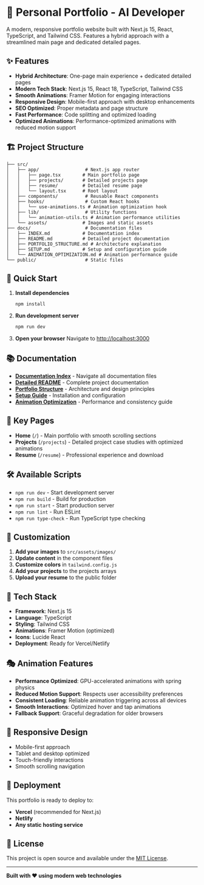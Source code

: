 # 🚀 Personal Portfolio - AI Developer

A modern, responsive portfolio website built with Next.js 15, React, TypeScript, and Tailwind CSS. Features a hybrid approach with a streamlined main page and dedicated detailed pages.

## ✨ Features

- **Hybrid Architecture**: One-page main experience + dedicated detailed pages
- **Modern Tech Stack**: Next.js 15, React 18, TypeScript, Tailwind CSS
- **Smooth Animations**: Framer Motion for engaging interactions
- **Responsive Design**: Mobile-first approach with desktop enhancements
- **SEO Optimized**: Proper metadata and page structure
- **Fast Performance**: Code splitting and optimized loading
- **Optimized Animations**: Performance-optimized animations with reduced motion support

## 🏗️ Project Structure

```
├── src/
│   ├── app/                 # Next.js app router
│   │   ├── page.tsx        # Main portfolio page
│   │   ├── projects/       # Detailed projects page
│   │   ├── resume/         # Detailed resume page
│   │   └── layout.tsx      # Root layout
│   ├── components/          # Reusable React components
│   ├── hooks/               # Custom React hooks
│   │   └── use-animations.ts # Animation optimization hook
│   ├── lib/                 # Utility functions
│   │   └── animation-utils.ts # Animation performance utilities
│   └── assets/             # Images and static assets
├── docs/                    # Documentation files
│   ├── INDEX.md            # Documentation index
│   ├── README.md           # Detailed project documentation
│   ├── PORTFOLIO_STRUCTURE.md # Architecture explanation
│   ├── SETUP.md            # Setup and configuration guide
│   └── ANIMATION_OPTIMIZATION.md # Animation performance guide
└── public/                  # Static files
```

## 🚀 Quick Start

1. **Install dependencies**
   ```bash
   npm install
   ```

2. **Run development server**
   ```bash
   npm run dev
   ```

3. **Open your browser**
   Navigate to [http://localhost:3000](http://localhost:3000)

## 📚 Documentation

- **[Documentation Index](docs/INDEX.md)** - Navigate all documentation files
- **[Detailed README](docs/README.md)** - Complete project documentation
- **[Portfolio Structure](docs/PORTFOLIO_STRUCTURE.md)** - Architecture and design principles
- **[Setup Guide](docs/SETUP.md)** - Installation and configuration
- **[Animation Optimization](docs/ANIMATION_OPTIMIZATION.md)** - Performance and consistency guide

## 🎯 Key Pages

- **Home** (`/`) - Main portfolio with smooth scrolling sections
- **Projects** (`/projects`) - Detailed project case studies with optimized animations
- **Resume** (`/resume`) - Professional experience and download

## 🛠️ Available Scripts

- `npm run dev` - Start development server
- `npm run build` - Build for production
- `npm run start` - Start production server
- `npm run lint` - Run ESLint
- `npm run type-check` - Run TypeScript type checking

## 🎨 Customization

1. **Add your images** to `src/assets/images/`
2. **Update content** in the component files
3. **Customize colors** in `tailwind.config.js`
4. **Add your projects** to the projects arrays
5. **Upload your resume** to the public folder

## 🌟 Tech Stack

- **Framework**: Next.js 15
- **Language**: TypeScript
- **Styling**: Tailwind CSS
- **Animations**: Framer Motion (optimized)
- **Icons**: Lucide React
- **Deployment**: Ready for Vercel/Netlify

## 🎭 Animation Features

- **Performance Optimized**: GPU-accelerated animations with spring physics
- **Reduced Motion Support**: Respects user accessibility preferences
- **Consistent Loading**: Reliable animation triggering across all devices
- **Smooth Interactions**: Optimized hover and tap animations
- **Fallback Support**: Graceful degradation for older browsers

## 📱 Responsive Design

- Mobile-first approach
- Tablet and desktop optimized
- Touch-friendly interactions
- Smooth scrolling navigation

## 🚀 Deployment

This portfolio is ready to deploy to:
- **Vercel** (recommended for Next.js)
- **Netlify**
- **Any static hosting service**

## 📄 License

This project is open source and available under the [MIT License](LICENSE).

---

**Built with ❤️ using modern web technologies**
